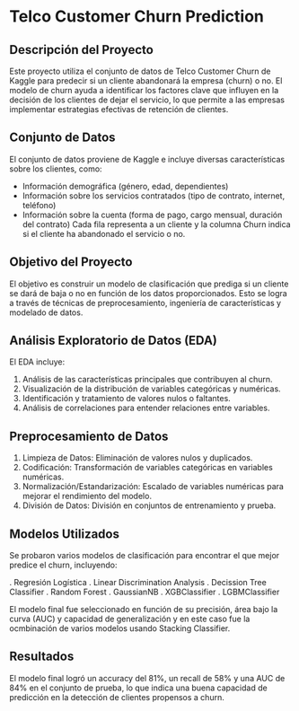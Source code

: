 # Telco Customer Churn Prediction

## Descripción del Proyecto
Este proyecto utiliza el conjunto de datos de Telco Customer Churn de Kaggle para predecir si un cliente abandonará la empresa (churn) o no.
El modelo de churn ayuda a identificar los factores clave que influyen en la decisión de los clientes de dejar el servicio, lo que permite a las empresas 
implementar estrategias efectivas de retención de clientes.

## Conjunto de Datos
El conjunto de datos proviene de Kaggle e incluye diversas características sobre los clientes, como:
- Información demográfica (género, edad, dependientes)
- Información sobre los servicios contratados (tipo de contrato, internet, teléfono)
- Información sobre la cuenta (forma de pago, cargo mensual, duración del contrato)
Cada fila representa a un cliente y la columna Churn indica si el cliente ha abandonado el servicio o no.

## Objetivo del Proyecto
El objetivo es construir un modelo de clasificación que prediga si un cliente se dará de baja o no en función de los datos proporcionados. 
Esto se logra a través de técnicas de preprocesamiento, ingeniería de características y modelado de datos.

## Análisis Exploratorio de Datos (EDA)
El EDA incluye:
1. Análisis de las características principales que contribuyen al churn.
2. Visualización de la distribución de variables categóricas y numéricas.
3. Identificación y tratamiento de valores nulos o faltantes.
4. Análisis de correlaciones para entender relaciones entre variables.

## Preprocesamiento de Datos
1. Limpieza de Datos: Eliminación de valores nulos y duplicados.
2. Codificación: Transformación de variables categóricas en variables numéricas.
3. Normalización/Estandarización: Escalado de variables numéricas para mejorar el rendimiento del modelo.
4. División de Datos: División en conjuntos de entrenamiento y prueba.

## Modelos Utilizados
Se probaron varios modelos de clasificación para encontrar el que mejor predice el churn, incluyendo:

. Regresión Logística
. Linear Discrimination Analysis
. Decission Tree Classifier
. Random Forest
. GaussianNB
. XGBClassifier
. LGBMClassifier

El modelo final fue seleccionado en función de su precisión, área bajo la curva (AUC) y capacidad de generalización y en este caso fue la ocmbinación de varios modelos usando Stacking Classifier.

## Resultados
El modelo final logró un accuracy del 81%, un recall de 58% y una AUC de 84% en el conjunto de prueba, lo que indica una buena capacidad de predicción en la detección de clientes propensos a churn.
